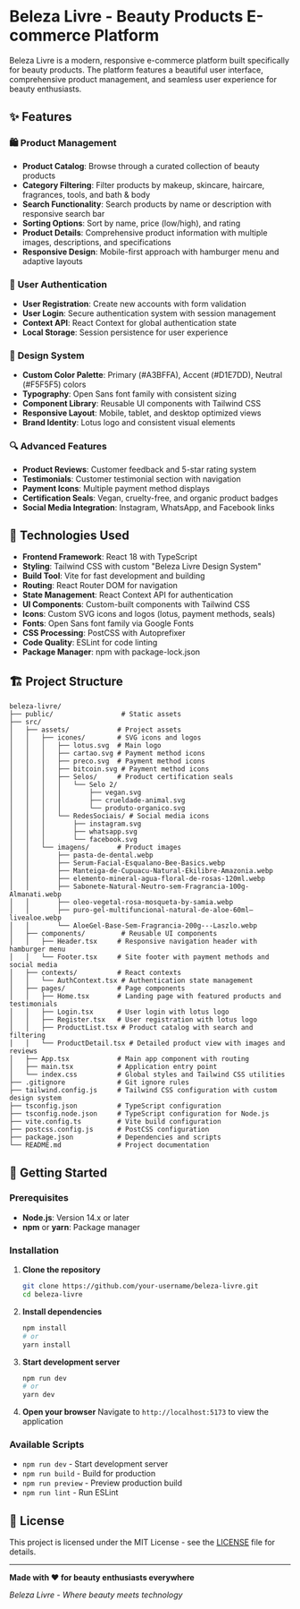 # Beleza Livre - Beauty Products E-commerce Platform

Beleza Livre is a modern, responsive e-commerce platform built specifically for beauty products. The platform features a beautiful user interface, comprehensive product management, and seamless user experience for beauty enthusiasts.

## ✨ Features

### 🛍️ **Product Management**
- **Product Catalog**: Browse through a curated collection of beauty products
- **Category Filtering**: Filter products by makeup, skincare, haircare, fragrances, tools, and bath & body
- **Search Functionality**: Search products by name or description with responsive search bar
- **Sorting Options**: Sort by name, price (low/high), and rating
- **Product Details**: Comprehensive product information with multiple images, descriptions, and specifications
- **Responsive Design**: Mobile-first approach with hamburger menu and adaptive layouts

### 👤 **User Authentication**
- **User Registration**: Create new accounts with form validation
- **User Login**: Secure authentication system with session management
- **Context API**: React Context for global authentication state
- **Local Storage**: Session persistence for user experience

### 🎨 **Design System**
- **Custom Color Palette**: Primary (#A3BFFA), Accent (#D1E7DD), Neutral (#F5F5F5) colors
- **Typography**: Open Sans font family with consistent sizing
- **Component Library**: Reusable UI components with Tailwind CSS
- **Responsive Layout**: Mobile, tablet, and desktop optimized views
- **Brand Identity**: Lotus logo and consistent visual elements

### 🔍 **Advanced Features**
- **Product Reviews**: Customer feedback and 5-star rating system
- **Testimonials**: Customer testimonial section with navigation
- **Payment Icons**: Multiple payment method displays
- **Certification Seals**: Vegan, cruelty-free, and organic product badges
- **Social Media Integration**: Instagram, WhatsApp, and Facebook links

## 🚀 Technologies Used

- **Frontend Framework**: React 18 with TypeScript
- **Styling**: Tailwind CSS with custom "Beleza Livre Design System"
- **Build Tool**: Vite for fast development and building
- **Routing**: React Router DOM for navigation
- **State Management**: React Context API for authentication
- **UI Components**: Custom-built components with Tailwind CSS
- **Icons**: Custom SVG icons and logos (lotus, payment methods, seals)
- **Fonts**: Open Sans font family via Google Fonts
- **CSS Processing**: PostCSS with Autoprefixer
- **Code Quality**: ESLint for code linting
- **Package Manager**: npm with package-lock.json

## 🏗️ Project Structure

```
beleza-livre/
├── public/                 # Static assets
├── src/
│   ├── assets/            # Project assets
│   │   ├── icones/        # SVG icons and logos
│   │   │   ├── lotus.svg  # Main logo
│   │   │   ├── cartao.svg # Payment method icons
│   │   │   ├── preco.svg  # Payment method icons
│   │   │   ├── bitcoin.svg # Payment method icons
│   │   │   ├── Selos/     # Product certification seals
│   │   │   │   └── Selo 2/
│   │   │   │       ├── vegan.svg
│   │   │   │       ├── crueldade-animal.svg
│   │   │   │       └── produto-organico.svg
│   │   │   └── RedesSociais/ # Social media icons
│   │   │       ├── instagram.svg
│   │   │       ├── whatsapp.svg
│   │   │       └── facebook.svg
│   │   └── imagens/       # Product images
│   │       ├── pasta-de-dental.webp
│   │       ├── Serum-Facial-Esqualano-Bee-Basics.webp
│   │       ├── Manteiga-de-Cupuacu-Natural-Ekilibre-Amazonia.webp
│   │       ├── elemento-mineral-agua-floral-de-rosas-120ml.webp
│   │       ├── Sabonete-Natural-Neutro-sem-Fragrancia-100g-Almanati.webp
│   │       ├── oleo-vegetal-rosa-mosqueta-by-samia.webp
│   │       ├── puro-gel-multifuncional-natural-de-aloe-60ml–livealoe.webp
│   │       └── AloeGel-Base-Sem-Fragrancia-200g---Laszlo.webp
│   ├── components/         # Reusable UI components
│   │   ├── Header.tsx     # Responsive navigation header with hamburger menu
│   │   └── Footer.tsx     # Site footer with payment methods and social media
│   ├── contexts/          # React contexts
│   │   └── AuthContext.tsx # Authentication state management
│   ├── pages/             # Page components
│   │   ├── Home.tsx       # Landing page with featured products and testimonials
│   │   ├── Login.tsx      # User login with lotus logo
│   │   ├── Register.tsx   # User registration with lotus logo
│   │   ├── ProductList.tsx # Product catalog with search and filtering
│   │   └── ProductDetail.tsx # Detailed product view with images and reviews
│   ├── App.tsx            # Main app component with routing
│   ├── main.tsx           # Application entry point
│   └── index.css          # Global styles and Tailwind CSS utilities
├── .gitignore             # Git ignore rules
├── tailwind.config.js     # Tailwind CSS configuration with custom design system
├── tsconfig.json          # TypeScript configuration
├── tsconfig.node.json     # TypeScript configuration for Node.js
├── vite.config.ts         # Vite build configuration
├── postcss.config.js      # PostCSS configuration
├── package.json           # Dependencies and scripts
└── README.md              # Project documentation
```

## 🚀 Getting Started

### Prerequisites
- **Node.js**: Version 14.x or later
- **npm** or **yarn**: Package manager

### Installation

1. **Clone the repository**
   ```bash
   git clone https://github.com/your-username/beleza-livre.git
   cd beleza-livre
   ```

2. **Install dependencies**
   ```bash
   npm install
   # or
   yarn install
   ```

3. **Start development server**
   ```bash
   npm run dev
   # or
   yarn dev
   ```

4. **Open your browser**
   Navigate to `http://localhost:5173` to view the application

### Available Scripts

- `npm run dev` - Start development server
- `npm run build` - Build for production
- `npm run preview` - Preview production build
- `npm run lint` - Run ESLint


## 📄 License

This project is licensed under the MIT License - see the [LICENSE](LICENSE) file for details.

---

**Made with ❤️ for beauty enthusiasts everywhere**

*Beleza Livre - Where beauty meets technology*
